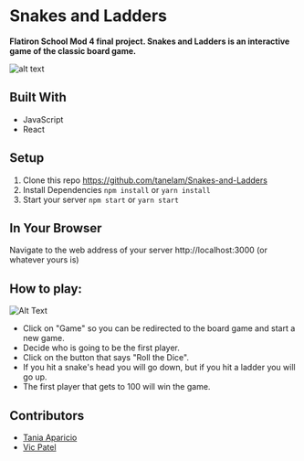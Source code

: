 # Snakes and Ladders

**Flatiron School Mod 4 final project. Snakes and Ladders is an interactive game of the classic board game.**

![alt text](https://github.com/tanelam/Snakes-and-Ladders/blob/master/screenshoot.jpg)

## Built With

* JavaScript 
* React

## Setup
 1. Clone this repo https://github.com/tanelam/Snakes-and-Ladders
 2. Install Dependencies `npm install` or `yarn install`
 3. Start your server `npm start` or `yarn start`
 
 ## In Your Browser
 
 Navigate to the web address of your server  http://localhost:3000 (or whatever yours is)
 
 ## How to play:
 
 ![Alt Text](https://media.giphy.com/media/dJHECxtJ3bObW0kx2y/giphy.gif)
 
 * Click on "Game" so you can be redirected to the board game and start a new game.
 * Decide who is going to be the first player.
 * Click on the button that says "Roll the Dice".
 * If you hit a snake's head you will go down, but if you hit a ladder you will go up.
 * The first player that gets to 100 will win the game.
 
 ## Contributors
 
 * [Tania Aparicio](https://github.com/tanelam)
 * [Vic Patel](https://github.com/vp932712)
